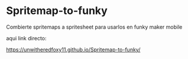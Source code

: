# Spritemap-to-funky
Combierte spritemaps a spritesheet para usarlos en funky maker mobile

aqui link directo:

https://unwitheredfoxy11.github.io/Spritemap-to-funky/